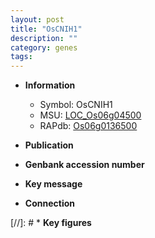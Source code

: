 ```yaml
---
layout: post
title: "OsCNIH1"
description: ""
category: genes
tags: 
---
```


* **Information**  
    + Symbol: OsCNIH1  
    + MSU: [LOC_Os06g04500](http://rice.uga.edu/cgi-bin/ORF_infopage.cgi?orf=LOC_Os06g04500)  
    + RAPdb: [Os06g0136500](http://rapdb.dna.affrc.go.jp/viewer/gbrowse_details/irgsp1?name=Os06g0136500)  

* **Publication**  

* **Genbank accession number**  

* **Key message**  

* **Connection**  

[//]: # * **Key figures**  


